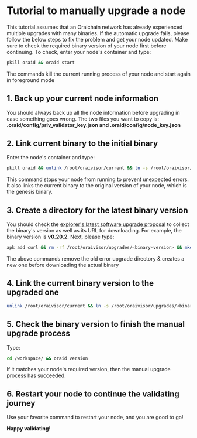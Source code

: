 # Tutorial to manually upgrade a node

This tutorial assumes that an Oraichain network has already experienced multiple upgrades with many binaries. If the automatic upgrade fails, please follow the below steps to fix the problem and get your node updated. Make sure to check the required binary version of your node first before continuing. To check, enter your node's container and type:

```bash
pkill oraid && oraid start
```

The commands kill the current running process of your node and start again in foreground mode

## 1. Back up your current node information

You should always back up all the node information before upgrading in case something goes wrong. The two files you want to copy is: **.oraid/config/priv_validator_key.json and .oraid/config/node_key.json**

## 2. Link current binary to the initial binary

Enter the node's container and type:

```bash
pkill oraid && unlink /root/oraivisor/current && ln -s /root/oraivisor/genesis /root/oraivisor/current
```

This command stops your node from running to prevent unexpected errors. It also links the current binary to the original version of your node, which is the genesis binary.

## 3. Create a directory for the latest binary version

You should check the [explorer's latest software upgrade proposal](https://scan.orai.io/proposals) to collect the binary's version as well as its URL for downloading. For example, the binary version is **v0.20.2**. Next, please type:

```bash
apk add curl && rm -rf /root/oraivisor/upgrades/<binary-version> && mkdir -p /root/oraivisor/upgrades/<binary-version>/bin && curl <binary-url> > /root/oraivisor/upgrades/<binary-version>/bin/oraid && chmod +x /root/oraivisor/upgrades/<binary-version>/bin/oraid
```

The above commands remove the old error upgrade directory & creates a new one before downloading the actual binary

## 4. Link the current binary version to the upgraded one

```bash
unlink /root/oraivisor/current && ln -s /root/oraivisor/upgrades/<binary-version> /root/oraivisor/current
```

## 5. Check the binary version to finish the manual upgrade process

Type:

```bash
cd /workspace/ && oraid version
```

If it matches your node's required version, then the manual upgrade process has succeeded.

## 6. Restart your node to continue the validating journey

Use your favorite command to restart your node, and you are good to go!

**Happy validating!**